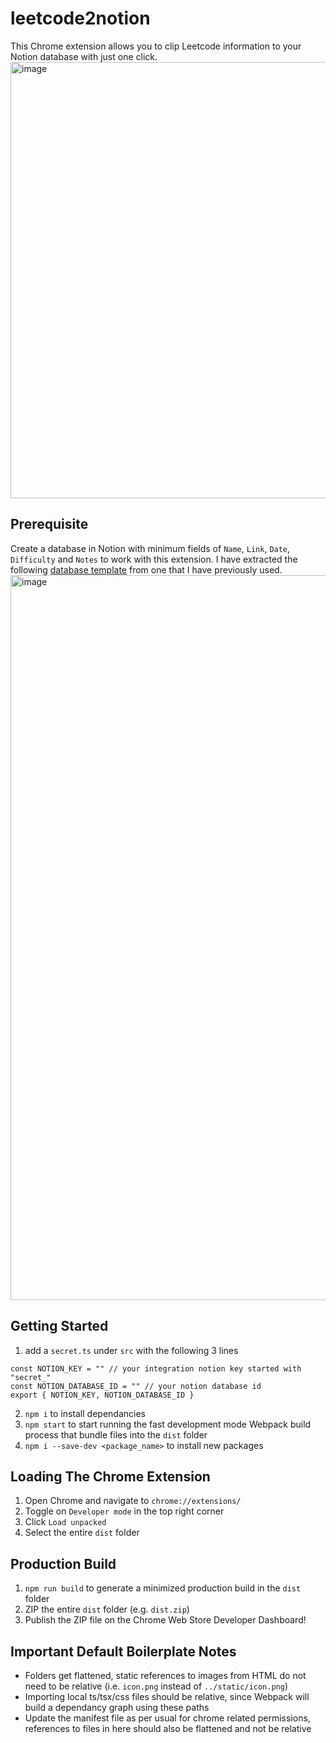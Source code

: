 # leetcode2notion

This Chrome extension allows you to clip Leetcode information to your Notion database with just one click.
<img width="698" alt="image" src="https://user-images.githubusercontent.com/12630845/232249057-1721144a-762a-4baf-8559-3a26d9c9e144.png">


## Prerequisite
Create a database in Notion with minimum fields of `Name`, `Link`, `Date`, `Difficulty` and `Notes` to work with this extension. 
I have extracted the following [database template](https://team516.notion.site/6c4b24c4f502457f9c6b869e7dca2423?v=0a203e99dca84d32bc99bc9eb596f668) from one that I have previously used.
<img width="1160" alt="image" src="https://user-images.githubusercontent.com/12630845/232248655-c2c509e3-a332-4835-81dc-3411b5eb2aef.png">


## Getting Started

1. add a `secret.ts` under `src` with the following 3 lines

```
const NOTION_KEY = "" // your integration notion key started with "secret_"
const NOTION_DATABASE_ID = "" // your notion database id
export { NOTION_KEY, NOTION_DATABASE_ID }
```

2. `npm i` to install dependancies
3. `npm start` to start running the fast development mode Webpack build process that bundle files into the `dist` folder
4. `npm i --save-dev <package_name>` to install new packages

## Loading The Chrome Extension

1. Open Chrome and navigate to `chrome://extensions/`
2. Toggle on `Developer mode` in the top right corner
3. Click `Load unpacked`
4. Select the entire `dist` folder

## Production Build

1. `npm run build` to generate a minimized production build in the `dist` folder
2. ZIP the entire `dist` folder (e.g. `dist.zip`)
3. Publish the ZIP file on the Chrome Web Store Developer Dashboard!

## Important Default Boilerplate Notes

- Folders get flattened, static references to images from HTML do not need to be relative (i.e. `icon.png` instead of `../static/icon.png`)
- Importing local ts/tsx/css files should be relative, since Webpack will build a dependancy graph using these paths
- Update the manifest file as per usual for chrome related permissions, references to files in here should also be flattened and not be relative
